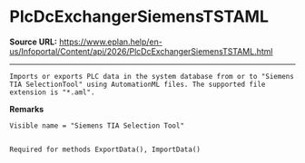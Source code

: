 # PlcDcExchangerSiemensTSTAML

**Source URL:** https://www.eplan.help/en-us/Infoportal/Content/api/2026/PlcDcExchangerSiemensTSTAML.html

---

```
Imports or exports PLC data in the system database from or to "Siemens TIA SelectionTool" using AutomationML files. The supported file extension is "*.aml".

```

**Remarks**

```
Visible name = "Siemens TIA Selection Tool"


Required for methods ExportData(), ImportData()

```